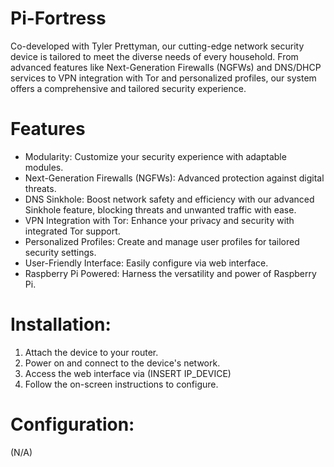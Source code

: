 # Pi-Fortress
Co-developed with Tyler Prettyman, our cutting-edge network security device is tailored to meet the diverse needs of every household. From advanced features like Next-Generation Firewalls (NGFWs) and DNS/DHCP services to VPN integration with Tor and personalized profiles, our system offers a comprehensive and tailored security experience.

# Features
* Modularity: Customize your security experience with adaptable modules.
* Next-Generation Firewalls (NGFWs): Advanced protection against digital threats.
* DNS Sinkhole: Boost network safety and efficiency with our advanced Sinkhole feature, blocking threats and unwanted traffic with ease.
* VPN Integration with Tor: Enhance your privacy and security with integrated Tor support.
* Personalized Profiles: Create and manage user profiles for tailored security settings.
* User-Friendly Interface: Easily configure via web interface.
* Raspberry Pi Powered: Harness the versatility and power of Raspberry Pi.

# Installation:
1. Attach the device to your router.
2. Power on and connect to the device's network.
3. Access the web interface via (INSERT IP_DEVICE)
4. Follow the on-screen instructions to configure.

# Configuration:
(N/A)

